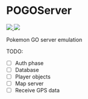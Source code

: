 # POGOServer
<a href="#">
  <img src="https://img.shields.io/badge/Pokemon%20GO-0.31.0-blue.svg?style=flat-square" />
</a>
<a href="https://discord.gg/M3bdv">
  <img src="https://img.shields.io/badge/Discord-Join%20Chat%20%E2%86%92-738bd7.svg?style=flat-square" />
</a>

Pokemon GO server emulation

TODO:
- [ ] Auth phase
- [ ] Database
- [ ] Player objects
- [ ] Map server
- [ ] Receive GPS data
